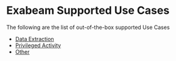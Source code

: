 Exabeam Supported Use Cases
===========================

The following are the list of out-of-the-box supported Use Cases

* [Data Extraction](UseCases/uc_data_extraction.md)
* [Privileged Activity](UseCases/uc_privileged_activity.md)
* [Other](UseCases/uc_other.md)
